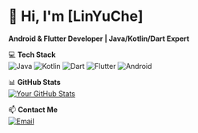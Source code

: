 # 👋 Hi, I'm [LinYuChe]  
**Android & Flutter Developer | Java/Kotlin/Dart Expert**  

💻 **Tech Stack**  
![Java](https://img.shields.io/badge/Java-ED8B00?style=flat&logo=java&logoColor=white)
![Kotlin](https://img.shields.io/badge/Kotlin-7F52FF?style=flat&logo=kotlin&logoColor=white)
![Dart](https://img.shields.io/badge/Dart-0175C2?style=flat&logo=dart&logoColor=white)
![Flutter](https://img.shields.io/badge/Flutter-02569B?style=flat&logo=flutter&logoColor=white)
![Android](https://img.shields.io/badge/Android-3DDC84?style=flat&logo=android&logoColor=white)

📊 **GitHub Stats**  
[![Your GitHub Stats](https://github-readme-stats.vercel.app/api?username=wk1027-wyy&show_icons=true&theme=radical)](https://github.com/wk1027-wyy)  




📫 **Contact Me**  
[![Email](https://img.shields.io/badge/Email-linyuchewk@gmail.com-D14836?style=flat&logo=gmail)](mailto:linyuchewk@gmail.com)

